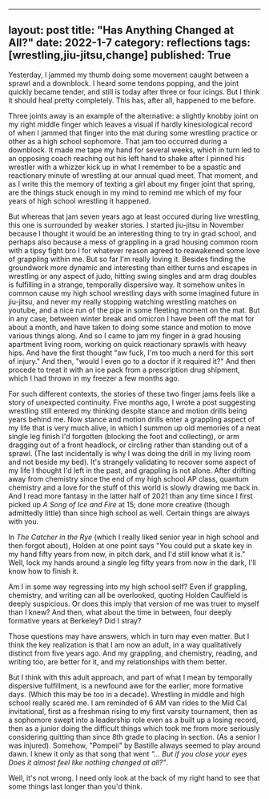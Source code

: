 
---
layout: post
title: "Has Anything Changed at All?"
date: 2022-1-7
category: reflections
tags: [wrestling,jiu-jitsu,change]
published: True
---

Yesterday, I jammed my thumb doing some movement caught between a sprawl and a downblock. 
I heard some tendons popping, and the joint quickly became tender, and still is today after three or four icings. 
But I think it should heal pretty completely. 
This has, after all, happened to me before. 

Three joints away is an example of the alternative: a slightly knobby joint on my right middle finger which leaves a visual if hardly kinesiological record of when I jammed that finger into the mat during some wrestling practice or other as a high school sophomore. 
That jam too occurred during a downblock. 
It made me tape my hand for several weeks, which in turn led to an opposing coach reaching out his left hand to shake after I pinned his wrestler with a whizzer kick up in what I remember to be a spastic and reactionary minute of wrestling at our annual quad meet. 
That moment, and as I write this the memory of texting a girl about my finger joint that spring, are the things stuck enough in my mind to remind me which of my four years of high school wrestling it happened. 

But whereas that jam seven years ago at least occured during live wrestling, this one is surrounded by weaker stories. 
I started jiu-jitsu in November because I thought it would be an interesting thing to try in grad school, and perhaps also because a mess of grappling in a grad housing common room with a tipsy fight bro I for whatever reason agreed to reawakened some love of grappling within me. 
But so far I'm really loving it. 
Besides finding the groundwork more dynamic and interesting than either turns and escapes in wrestling or any aspect of judo, hitting swing singles and arm drag doubles is fulfilling in a strange, temporally dispersive way. 
It somehow unites in common cause my high school wrestling days with some imagined future in jiu-jitsu, and never my really stopping watching wrestling matches on youtube, and a nice run of the pipe in some fleeting moment on the mat. 
But in any case, between winter break and omicron I have been off the mat for about a month, and have taken to doing some stance and motion to move various things along. 
And so I came to jam my finger in a grad housing apartment living room, working on quick reactionary sprawls with heavy hips. 
And have the first thought "aw fuck, I'm too much a nerd for this sort of injury." 
And then, "would I even go to a doctor if it required it?" 
And then procede to treat it with an ice pack from a prescription drug shipment, which I had thrown in my freezer a few months ago. 

For such different contexts, the stories of these two finger jams feels like a story of unexpected continuity.
Five months ago, I wrote a post suggesting wrestling still entered my thinking despite stance and motion drills being years behind me. 
Now stance and motion drills enter a grappling aspect of my life that is very much alive, in which I summon up old memories of a neat single leg finish I'd forgotten (blocking the foot and collecting), or arm dragging out of a front headlock, or circling rather than standing out of a sprawl. 
(The last incidentally is why I was doing the drill in my living room and not beside my bed). 
It's strangely validating to recover some aspect of my life I thought I'd left in the past, and grappling is not alone. 
After drifting away from chemistry since the end of my high school AP class, quantum chemistry and a love for the stuff of this world is slowly drawing me back in. 
And I read more fantasy in the latter half of 2021 than any time since I first picked up *A Song of Ice and Fire* at 15; done more creative (though admittedly little) than since high school as well. 
Certain things are always with you. 

In *The Catcher in the Rye* (which I really liked senior year in high school and then forgot about), Holden at one point says "You could put a skate key in my hand fifty years from now, in pitch dark, and I'd still know what it is."
Well, lock my hands around a single leg fifty years from now in the dark, I'll know how to finish it. 

Am I in some way regressing into my high school self?
Even if grappling, chemistry, and writing can all be overlooked, quoting Holden Caulfield is deeply suspicious. 
Or does this imply that version of me was truer to myself than I knew? 
And then, what about the time in between, four deeply formative years at Berkeley? 
Did I stray? 

Those questions may have answers, which in turn may even matter. 
But I think the key realization is that I am now an adult, in a way qualitatively distinct from five years ago. 
And my grappling, and chemistry, reading, and writing too, are better for it, and my relationships with them better. 

But I think with this adult approach, and part of what I mean by temporally dispersive fulfillment, is a newfound awe for the earlier, more formative days. 
(Which this may be too in a decade). 
Wrestling in middle and high school really scared me. 
I am reminded of 6 AM van rides to the Mid Cal invitational, first as a freshman rising to my first varsity tournament, then as a sophomore swept into a leadership role even as a built up a losing record, then as a junior doing the difficult things which took me from more seriously considering quitting than since 8th grade to placing in section. 
(As a senior I was injured). 
Somehow, "Pompeii" by Bastille always seemed to play around dawn. 
I knew it only as that song that went *"… But if you close your eyes
Does it almost feel like nothing changed at all?"*. 

Well, it's not wrong. I need only look at the back of my right hand to see that some things last longer than you'd think. 
